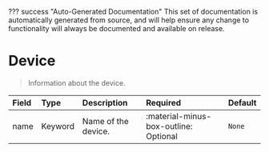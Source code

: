 ??? success "Auto-Generated Documentation"
    This set of documentation is automatically generated from source, and will help ensure any change to functionality will always be documented and available on release.

# Device

> Information about the device.

| Field | Type | Description | Required | Default |
| :--- | :--- | :--- | :--- | :--- |
| name | Keyword | Name of the device. | :material-minus-box-outline: Optional | `None` |
